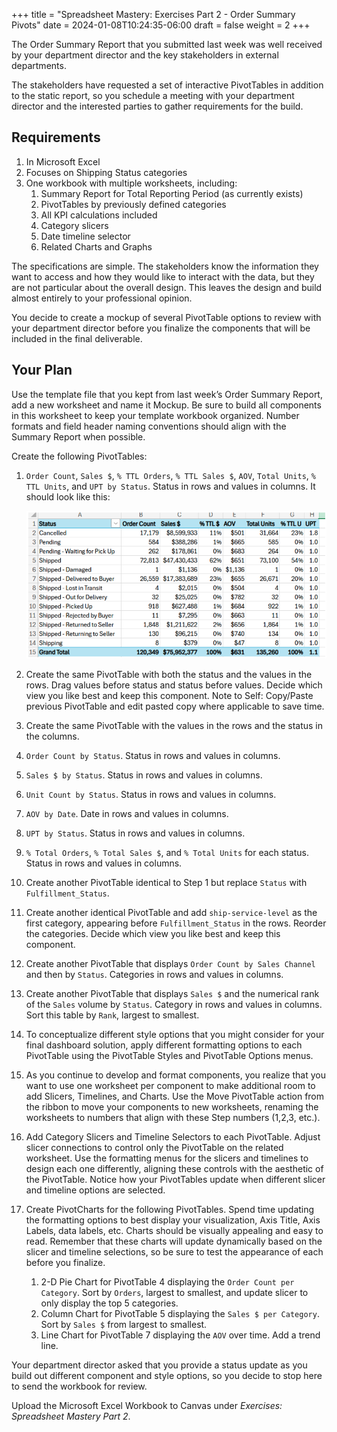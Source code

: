 +++
title = "Spreadsheet Mastery: Exercises Part 2 - Order Summary Pivots"
date = 2024-01-08T10:24:35-06:00
draft = false
weight = 2
+++

The Order Summary Report that you submitted last week was well received by your department director and the key stakeholders in external departments.

The stakeholders have requested a set of interactive PivotTables in addition to the static report, so you schedule a meeting with your department director and the interested parties to gather requirements for the build.

## Requirements
1. In Microsoft Excel
1. Focuses on Shipping Status categories
1. One workbook with multiple worksheets, including:
   1. Summary Report for Total Reporting Period (as currently exists)
   1. PivotTables by previously defined categories 
   1. All KPI calculations included
   1. Category slicers
   1. Date timeline selector
   1. Related Charts and Graphs

The specifications are simple. The stakeholders know the information they want to access and how they would like to interact with the data, but they are not particular about the overall design. This leaves the design and build almost entirely to your professional opinion.

You decide to create a mockup of several PivotTable options to review with your department director before you finalize the components that will be included in the final deliverable.

## Your Plan

Use the template file that you kept from last week’s Order Summary Report, add a new worksheet and name it Mockup. Be sure to build all components in this worksheet to keep your template workbook organized. Number formats and field header naming conventions should align with the Summary Report when possible.

Create the following PivotTables:

1. `Order Count`, `Sales $`, `% TTL Orders`, `% TTL Sales $`, `AOV`, `Total Units`, `% TTL
Units`, and `UPT by Status`. Status in rows and values in columns. It should look
like this:

   ![pivot tables required](./pictures/pivot-tables-required.png)

1. Create the same PivotTable with both the status and the values in the rows. Drag values before status and status before values. Decide which view you like best and keep this component. Note to Self: Copy/Paste previous PivotTable and edit pasted copy where applicable to save time.
1. Create the same PivotTable with the values in the rows and the status in the columns.
1. `Order Count by Status`. Status in rows and values in columns.
1. `Sales $ by Status`. Status in rows and values in columns.
1. `Unit Count by Status`. Status in rows and values in columns.
1. `AOV by Date`. Date in rows and values in columns.
1. `UPT by Status`. Status in rows and values in columns.
1. `% Total Orders`, `% Total Sales $`, and `% Total Units` for each status. Status in rows and values in columns.
1. Create another PivotTable identical to Step 1 but replace `Status` with `Fulfillment_Status`.
1. Create another identical PivotTable and add `ship-service-level` as the first category, appearing before `Fulfillment_Status` in the rows. Reorder the categories. Decide which view you like best and keep this component.
1. Create another PivotTable that displays `Order Count by Sales Channel` and then by `Status`. Categories in rows and values in columns.
1. Create another PivotTable that displays `Sales $` and the numerical rank of the `Sales` volume by `Status`. Category in rows and values in columns. Sort this table by `Rank`, largest to smallest.
1. To conceptualize different style options that you might consider for your final dashboard solution, apply different formatting options to each PivotTable using the PivotTable Styles and PivotTable Options menus.
1. As you continue to develop and format components, you realize that you want to use one worksheet per component to make additional room to add Slicers, Timelines, and Charts. Use the Move PivotTable action from the ribbon to move your components to new worksheets, renaming the worksheets to numbers that align with these Step numbers (1,2,3, etc.).
1. Add Category Slicers and Timeline Selectors to each PivotTable. Adjust slicer connections to control only the PivotTable on the related worksheet. Use the formatting menus for the slicers and timelines to design each one differently, aligning these controls with the aesthetic of the PivotTable. Notice how your PivotTables update when different slicer and timeline options are selected.
1. Create PivotCharts for the following PivotTables. Spend time updating the formatting options to best display your visualization, Axis Title, Axis Labels, data labels, etc. Charts should be visually appealing and easy to read. Remember that these charts will update dynamically based on the slicer and timeline selections, so be sure to test the appearance of each before you finalize.
   1. 2-D Pie Chart for PivotTable 4 displaying the `Order Count per Category`. Sort by `Orders`, largest to smallest, and update slicer to only display the top 5 categories.
   1. Column Chart for PivotTable 5 displaying the `Sales $ per Category`. Sort by `Sales $` from largest to smallest.
   1. Line Chart for PivotTable 7 displaying the `AOV` over time. Add a trend line.

Your department director asked that you provide a status update as you build out different component and style options, so you decide to stop here to send the workbook for review.

Upload the Microsoft Excel Workbook to Canvas under *Exercises: Spreadsheet Mastery Part 2*. 
